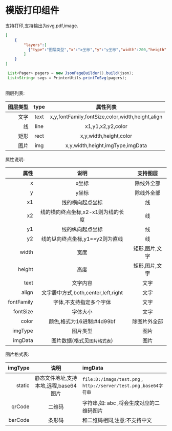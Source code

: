 # 模版打印组件
支持打印,支持输出为svg,pdf,image.
```json
[
    {
        "layers":[
          {"type":"图层类型","x":"x坐标","y":"y坐标","width":200,"heigth":100,"color":"16进制颜色,如:#4d99bf"}
        ]
    }
]
```

```java
 List<Pager> pagers = new JsonPageBuilder().build(json);
 List<String> svgs = PrinterUtils.printToSvg(pagers);
 
```

图层列表:

| 图层类型 | type |                       属性列表                       |
|-----:|:----:|:------------------------------------------------:|
|   文字 | text | x,y,fontFamily,fontSize,color,width,height,align |
|    线 | line |                x1,y1,x2,y2,color                 |
|   矩形 | rect |              x,y,width,height,color              |
|   图片 | img  |         x,y,width,height,imgType,imgData         |

属性说明:

|         属性 |              说明               |   支持图层   |
|-----------:|:-----------------------------:|:--------:|
|          x |              x坐标              |  除线外全部   |
|          y |              y坐标              |  除线外全部   |
|         x1 |           线的横向起点坐标            |    线     |
|         x2 |     线的横向终点坐标,x2-x1则为线的长度      |    线     |
|         y1 |           线的纵向起点坐标            |    线     |
|         y2 |      线的纵向终点坐标,y1==y2则为直线      |    线     |
|      width |              宽度               | 矩形,图片,文字 |
|     height |              高度               | 矩形,图片,文字 |
|       text |             文字内容              |    文字    |
|      align | 文字居中方式,both,center,left,right |    文字    |
| fontFamily |         字体,不支持指定多个字体          |    文字    |
|   fontSize |             字体大小              |    文字    |
|      color |      颜色,格式为16进制:#4d99bf       |  除图片外全部  |
|    imgType |             图片类型              |    图片    |
|    imgData |       图片数据(格式见`图片格式表`)        |    图片    |

图片格式表:

| imgType |           说明            | imgData                                                          |
|--------:|:-----------------------:|:-----------------------------------------------------------------|
|  static | 静态文件地址,支持本地,远程,base64图片 | `file:D:/imags/test.png` , `http://server/test.png` ,`base64字符串` |
|  qrCode |           二维码           | 字符串,如: abc ,将会生成对应的二维码图片                                         |
| barCode |           条形码           | 和二维码相同,注意:不支持中文                                                  |
